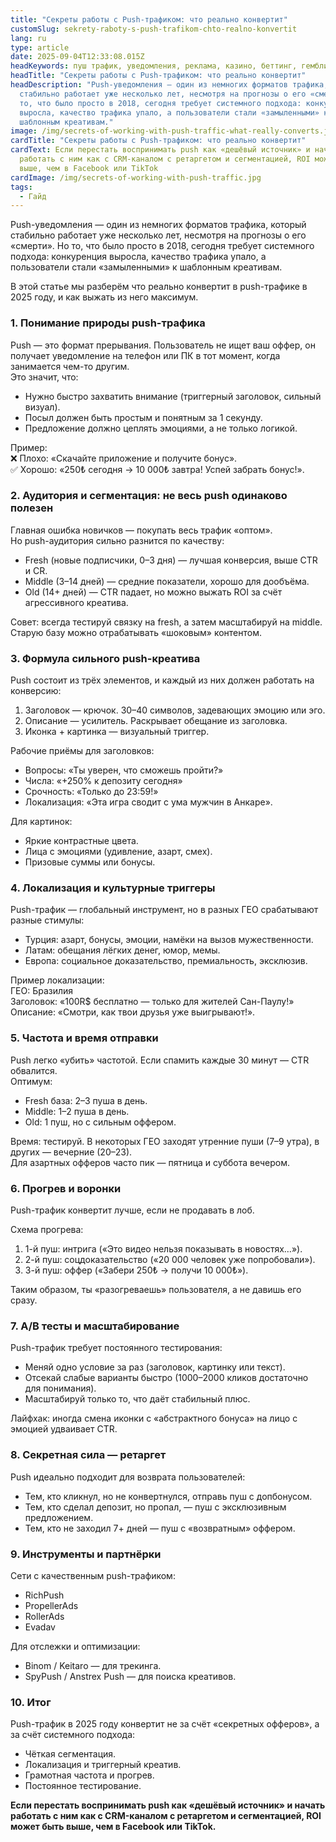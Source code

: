 ```yaml
---
title: "Секреты работы с Push-трафиком: что реально конвертит"
customSlug: sekrety-raboty-s-push-trafikom-chto-realno-konvertit
lang: ru
type: article
date: 2025-09-04T12:33:08.015Z
headKeywords: пуш трафик, уведомления, реклама, казино, беттинг, гемблинг
headTitle: "Секреты работы с Push-трафиком: что реально конвертит"
headDescription: "Push-уведомления — один из немногих форматов трафика, который
  стабильно работает уже несколько лет, несмотря на прогнозы о его «смерти». Но
  то, что было просто в 2018, сегодня требует системного подхода: конкуренция
  выросла, качество трафика упало, а пользователи стали «замыленными» к
  шаблонным креативам."
image: /img/secrets-of-working-with-push-traffic-what-really-converts.jpg
cardTitle: "Секреты работы с Push-трафиком: что реально конвертит"
cardText: Если перестать воспринимать push как «дешёвый источник» и начать
  работать с ним как с CRM-каналом с ретаргетом и сегментацией, ROI может быть
  выше, чем в Facebook или TikTok
cardImage: /img/secrets-of-working-with-push-traffic.jpg
tags:
  - Гайд
---
```

Push-уведомления — один из немногих форматов трафика, который стабильно работает уже несколько лет, несмотря на прогнозы о его «смерти». Но то, что было просто в 2018, сегодня требует системного подхода: конкуренция выросла, качество трафика упало, а пользователи стали «замыленными» к шаблонным креативам.

В этой статье мы разберём что реально конвертит в push-трафике в 2025 году, и как выжать из него максимум.



### 1. Понимание природы push-трафика

Push — это формат прерывания. Пользователь не ищет ваш оффер, он получает уведомление на телефон или ПК в тот момент, когда занимается чем-то другим.\
Это значит, что:

* Нужно быстро захватить внимание (триггерный заголовок, сильный визуал).
* Посыл должен быть простым и понятным за 1 секунду.
* Предложение должно цеплять эмоциями, а не только логикой.

Пример:\
❌ Плохо: «Скачайте приложение и получите бонус».\
✅ Хорошо: «250₺ сегодня → 10 000₺ завтра! Успей забрать бонус!».



### 2. Аудитория и сегментация: не весь push одинаково полезен

Главная ошибка новичков — покупать весь трафик «оптом».\
Но push-аудитория сильно разнится по качеству:

* Fresh (новые подписчики, 0–3 дня) — лучшая конверсия, выше CTR и CR.
* Middle (3–14 дней) — средние показатели, хорошо для дообъёма.
* Old (14+ дней) — CTR падает, но можно выжать ROI за счёт агрессивного креатива.

Совет: всегда тестируй связку на fresh, а затем масштабируй на middle. Старую базу можно отрабатывать «шоковым» контентом.



### 3. Формула сильного push-креатива

Push состоит из трёх элементов, и каждый из них должен работать на конверсию:

1. Заголовок — крючок. 30–40 символов, задевающих эмоцию или эго.
2. Описание — усилитель. Раскрывает обещание из заголовка.
3. Иконка + картинка — визуальный триггер.

Рабочие приёмы для заголовков:

* Вопросы: «Ты уверен, что сможешь пройти?»
* Числа: «+250% к депозиту сегодня»
* Срочность: «Только до 23:59!»
* Локализация: «Эта игра сводит с ума мужчин в Анкаре».

Для картинок:

* Яркие контрастные цвета.
* Лица с эмоциями (удивление, азарт, смех).
* Призовые суммы или бонусы.



### 4. Локализация и культурные триггеры

Push-трафик — глобальный инструмент, но в разных ГЕО срабатывают разные стимулы:

* Турция: азарт, бонусы, эмоции, намёки на вызов мужественности.
* Латам: обещания лёгких денег, юмор, мемы.
* Европа: социальное доказательство, премиальность, эксклюзив.

Пример локализации:\
ГЕО: Бразилия\
Заголовок: «100R$ бесплатно — только для жителей Сан-Паулу!»\
Описание: «Смотри, как твои друзья уже выигрывают!».



### 5. Частота и время отправки

Push легко «убить» частотой. Если спамить каждые 30 минут — CTR обвалится.\
Оптимум:

* Fresh база: 2–3 пуша в день.
* Middle: 1–2 пуша в день.
* Old: 1 пуш, но с сильным оффером.

Время: тестируй. В некоторых ГЕО заходят утренние пуши (7–9 утра), в других — вечерние (20–23).\
Для азартных офферов часто пик — пятница и суббота вечером.



### 6. Прогрев и воронки

Push-трафик конвертит лучше, если не продавать в лоб.

Схема прогрева:

1. 1-й пуш: интрига («Это видео нельзя показывать в новостях…»).
2. 2-й пуш: соцдоказательство («20 000 человек уже попробовали»).
3. 3-й пуш: оффер («Забери 250₺ → получи 10 000₺»).

Таким образом, ты «разогреваешь» пользователя, а не давишь его сразу.



### 7. A/B тесты и масштабирование

Push-трафик требует постоянного тестирования:

* Меняй одно условие за раз (заголовок, картинку или текст).
* Отсекай слабые варианты быстро (1000–2000 кликов достаточно для понимания).
* Масштабируй только то, что даёт стабильный плюс.

Лайфхак: иногда смена иконки с «абстрактного бонуса» на лицо с эмоцией удваивает CTR.



### 8. Секретная сила — ретаргет

Push идеально подходит для возврата пользователей:

* Тем, кто кликнул, но не конвертнулся, отправь пуш с допбонусом.
* Тем, кто сделал депозит, но пропал, — пуш с эксклюзивным предложением.
* Тем, кто не заходил 7+ дней — пуш с «возвратным» оффером.



### 9. Инструменты и партнёрки

Сети с качественным push-трафиком:

* RichPush
* PropellerAds
* RollerAds
* Evadav

Для отслежки и оптимизации:

* Binom / Keitaro — для трекинга.
* SpyPush / Anstrex Push — для поиска креативов.



### 10. Итог

Push-трафик в 2025 году конвертит не за счёт «секретных офферов», а за счёт системного подхода:

* Чёткая сегментация.
* Локализация и триггерный креатив.
* Грамотная частота и прогрев.
* Постоянное тестирование.

**Если перестать воспринимать push как «дешёвый источник» и начать работать с ним как с CRM-каналом с ретаргетом и сегментацией, ROI может быть выше, чем в Facebook или TikTok.**
